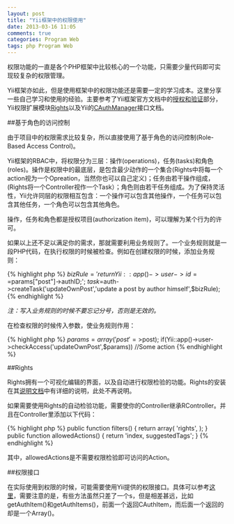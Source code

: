 ```yaml
---
layout: post
title: "Yii框架中的权限使用"
date: 2013-03-16 11:05
comments: true
categories: Program Web
tags: php Program Web
---
```


权限功能的一直是各个PHP框架中比较核心的一个功能，只需要少量代码即可实现较复杂的权限管理。

Yii框架亦如此，但是使用框架中的权限功能还是需要一定的学习成本。这里分享一些自己学习和使用的经验。主要参考了Yii框架官方文档中的[授权和验证](http://www.yiiframework.com/doc/guide/1.1/zh_cn/topics.auth)部分，Yii权限扩展模块[Rights](http://code.google.com/p/yii-rights/)以及Yii的[CAuthManager](http://www.yiiframework.com/doc/api/1.1/CAuthManager)接口文档。

<!-- more -->

##基于角色的访问控制

由于项目中的权限需求比较复杂，所以直接使用了基于角色的访问控制(Role-Based Access Control)。

Yii框架的RBAC中，将权限分为三层：操作(operations)，任务(tasks)和角色(roles)。操作是权限中的最底层，是包含最少动作的一个集合(Rights中将每一个action视为一个Opreation，当然你也可以自己定义)；任务由若干操作组成，(Rights将一个Controller视作一个Task）；角色则由若干任务组成。为了保持灵活性，Yii允许同层的权限相互包含：一个操作可以包含其他操作，一个任务可以包含其他任务，一个角色可以包含其他角色。

操作，任务和角色都是授权项目(authorization item)，可以理解为某个行为的许可。

如果以上还不足以满足你的需求，那就需要利用业务规则了。一个业务规则就是一段PHP代码，在执行权限的时候被检查。例如在创建权限的时候，添加业务规则：

{% highlight php %}
$bizRule='return Yii::app()->user->id==$params["post"]->authID;';
$task=$auth->createTask('updateOwnPost','update a post by author himself',$bizRule);
{% endhighlight %}

*注：写入业务规则的时候不要忘记分号，否则是无效的。*

在检查权限的时候传入参数，使业务规则作用：

{% highlight php %}
$params=array('post'=>$post);
if(Yii::app()->user->checkAccess('updateOwnPost',$params))
    //Some action
{% endhighlight %}

##Rights

Rights拥有一个可视化编辑的界面，以及自动进行权限检验的功能。Rights的安装在其[说明文档](http://yii-rights.googlecode.com/files/yii-rights-doc-1.2.0.pdf)中有详细的说明，此处不再说明。

如果需要使用Rights的自动检验功能，需要使你的Controller继承RController。并且在Controller里添加以下代码：

{% highlight php %}
public function filters()
{
    return array(
    'rights',
    );
}
public function allowedActions()
{
    return 'index, suggestedTags';
}
{% endhighlight %}

其中，allowedActions是不需要权限检验即可访问的Action。

##权限接口

在实际使用到权限的时候，可能需要使用Yii提供的权限接口。具体可以参考[这里](http://www.yiiframework.com/doc/api/1.1/CAuthManager)，需要注意的是，有些方法虽然只差了一个s，但是相差甚远，比如getAuthItem()和getAuthItems()，前面一个返回CAuthItem，而后面一个返回的却是一个Array()。
